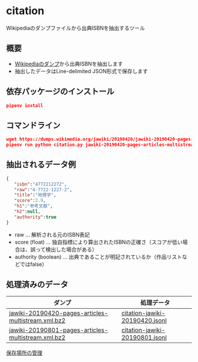 citation
=========================================================================================================================================================================================
Wikipediaのダンプファイルから出典ISBNを抽出するツール

概要
-----
- [Wikipediaのダンプ](https://dumps.wikimedia.org/jawiki/)から出典ISBNを抽出します
- 抽出したデータはLine-delimited JSON形式で保存します

依存パッケージのインストール
----
```json
pipenv install
```

コマンドライン
----
```json
wget https://dumps.wikimedia.org/jawiki/20190420/jawiki-20190420-pages-articles-multistream.xml.bz
pipenv run python citation.py jawiki-20190420-pages-articles-multistream.xml.bz2 citation-jawiki-20190420.jsonl
```

抽出されるデータ例
----

```json
{  
   "isbn":"4772212272",
   "raw":"4-7722-1227-2",
   "title":"地理学",
   "score":2.9,
   "h1":"参考文献",
   "h2":null,
   "authority":true
}
```

- raw ... 解析される元のISBN表記
- score (float) ... 独自指標により算出されたISBNの正確さ（スコアが低い場合は、誤って検出した場合がある）
- authority (boolean) ... 出典であることが明記されているか（作品リストなどではfalse）

処理済みのデータ
----

| ダンプ | 処理データ |
| ---- | ---- |
| [jawiki-20190420-pages-articles-multistream.xml.bz2](https://dumps.wikimedia.org/jawiki/20190420/jawiki-20190420-pages-articles-multistream.xml.bz2)  | [citation-jawiki-20190420.jsonl](https://storage.googleapis.com/isbn-citation/citation-jawiki-20190420.jsonl) |
| [jawiki-20190801-pages-articles-multistream.xml.bz2](https://dumps.wikimedia.org/jawiki/20190801/jawiki-20190801-pages-articles-multistream.xml.bz2)  | [citation-jawiki-20190801.jsonl](https://storage.googleapis.com/isbn-citation/citation-jawiki-20190801.jsonl) |

[保存場所の管理](https://console.cloud.google.com/storage/browser/isbn-citation)